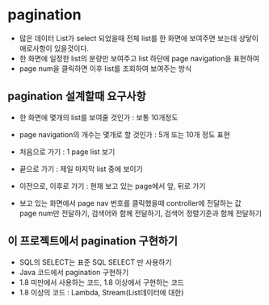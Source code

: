 # pagination
* 많은 데이터 List가 select 되었을때 전체 list를 한 화면에 보여주면 보는데 상닿이 애로사항이 있을것이다.
* 한 화면에 일정한 list의 분량만 보여주고 list 하단에 page navigation을 표현하여
* page num을 클릭하면 이후 list를 조회하여 보여주는 방식

## pagination 설계할때 요구사항
* 한 화면에 몇개의 list를 보여줄 것인가 : 보통 10개정도
* page navigation의 개수는 몇개로 할 것인가 : 5개 또는 10개 정도 표현
* 처음으로 가기 : 1 page list 보기
* 끝으로 가기 : 제일 마지막 list 중에 보이기
* 이전으로, 이후로 가기 : 현재 보고 있는 page에서 앞, 뒤로 가기

* 보고 있는 화면에서 page nav 번호를 클릭했을때 controller에 전달하는 값  
page num만 전달하기, 검색어와 함께 전달하기, 검색어 정렬기준과 함께 전달하기

## 이 프로젝트에서 pagination 구현하기
* SQL의 SELECT는 표준 SQL SELECT 만 사용하기
* Java 코드에서 pagination 구현하기
* 1.8 미만에서 사용하는 코드, 1.8 이상에서 구현하는 코드
* 1.8 이상의 코드 : Lambda, Stream(List데이터에 대한)
